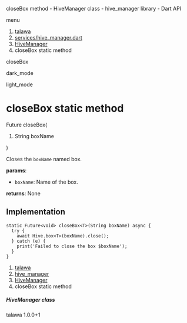 




closeBox method - HiveManager class - hive\_manager library - Dart API







menu

1. [talawa](../../index.html)
2. [services/hive\_manager.dart](../../services_hive_manager/services_hive_manager-library.html)
3. [HiveManager](../../services_hive_manager/HiveManager-class.html)
4. closeBox<T> static method

closeBox


dark\_mode

light\_mode




# closeBox<T> static method


Future<void>
closeBox<T>(

1. String boxName

)

Closes the `boxName` named box.

**params**:

* `boxName`: Name of the box.

**returns**:
None


## Implementation

```
static Future<void> closeBox<T>(String boxName) async {
  try {
    await Hive.box<T>(boxName).close();
  } catch (e) {
    print('Failed to close the box $boxName');
  }
}
```

 


1. [talawa](../../index.html)
2. [hive\_manager](../../services_hive_manager/services_hive_manager-library.html)
3. [HiveManager](../../services_hive_manager/HiveManager-class.html)
4. closeBox<T> static method

##### HiveManager class





talawa
1.0.0+1






